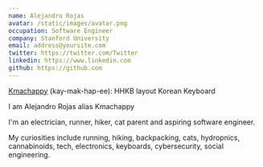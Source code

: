 ```yaml
---
name: Alejandro Rojas
avatar: /static/images/avatar.png
occupation: Software Engineer
company: Stanford University
email: address@yoursite.com
twitter: https://twitter.com/Twitter
linkedin: https://www.linkedin.com
github: https://github.com
---
```


[Kmachappy](http://kbdmodadmin.cafe24.com/product/detail.html?product_no=15&cate_no=1&display_group=11) (kay-mak-hap-ee): HHKB layout Korean Keyboard

I am Alejandro Rojas alias Kmachappy

I'm an electrician, runner, hiker, cat parent and aspiring software engineer.

My curiosities include running, hiking, backpacking, cats, hydropnics, cannabinoids, tech, electronics, keyboards, cybersecurity, social engineering.
